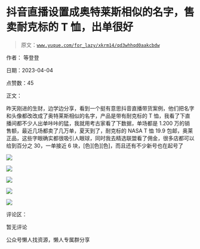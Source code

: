 # 抖音直播设置成奥特莱斯相似的名字，售卖耐克标的 T 恤，出单很好

> 原文：[`www.yuque.com/for_lazy/xkrm14/qd3whhqd0aakcbdw`](https://www.yuque.com/for_lazy/xkrm14/qd3whhqd0aakcbdw)

作者： 等登登

日期：2023-04-04

点赞数：45

正文：

昨天刚进的生财，边学边分享，看到一个挺有意思抖音直播带货案例，他们把名字和头像都改改成了奥特莱斯相似的名字，产品是带有耐克标的 T 恤，我看了下直播间都不少人出单咔咔的猛，我就用考古家看了下数据，单场都是 1.200 万的销售额，最近几场都卖了几万单，夏天到了，耐克标的 NASA T 恤 19.9 包邮，奥莱正品，这些字眼确实都很吸引人眼球，同时我去精选联盟看了佣金，很多店都可以给到百分之 30，一单接近 6 块，[色][色][色]，而且还有不少新号也在起号了

![](img/fb56f68f536d5da93b647b20a1e351db.png)

![](img/7e45eec0c2e71edf2b97947df0d0af4e.png)

![](img/30966a47af114d7945cf872a6ce94ba0.png)

![](img/4d0f36d3bcd3e56dfbf43cbd97791084.png)

![](img/740db38257b2198a5d7b72c966bc6495.png)

评论区：

暂无评论

公众号懒人找资源，懒人专属群分享

